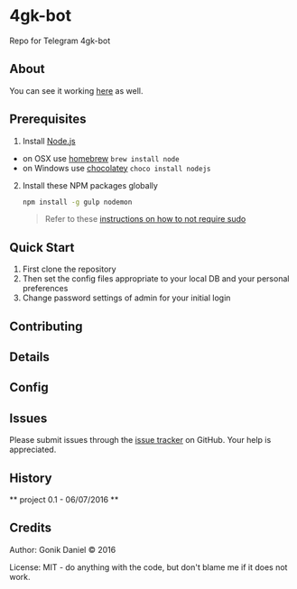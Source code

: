 # 4gk-bot
Repo for Telegram 4gk-bot

## About ##


You can see it working [here]() as well.

## Prerequisites

1. Install [Node.js](http://nodejs.org)
 - on OSX use [homebrew](http://brew.sh) `brew install node`
 - on Windows use [chocolatey](https://chocolatey.org/) `choco install nodejs`

2. Install these NPM packages globally

    ```bash
    npm install -g gulp nodemon
    ```

    >Refer to these [instructions on how to not require sudo](https://github.com/sindresorhus/guides/blob/master/npm-global-without-sudo.md)

## Quick Start ##

1. First clone the repository
2. Then set the config files appropriate to your local DB and your personal preferences
3. Change password settings of admin for your initial login


## Contributing ##


## Details ##


## Config ##


## Issues ##

Please submit issues through the [issue tracker](https://github.com/GonikDaniel/4gk-bot/issues) on GitHub. Your help is appreciated.

## History ##

** project 0.1 - 06/07/2016 **



## Credits ##

Author: Gonik Daniel © 2016

License: MIT - do anything with the code, but don't blame me if it does not work.

